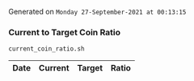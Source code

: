 Generated on `Monday 27-September-2021 at 00:13:15`

### Current to Target Coin Ratio
`current_coin_ratio.sh`

Date|Current|Target|Ratio
---|---|---|---
